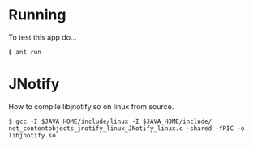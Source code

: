 Running
=======

To test this app do...

    $ ant run

JNotify
=======

How to compile libjnotify.so on linux from source.

    $ gcc -I $JAVA_HOME/include/linux -I $JAVA_HOME/include/ net_contentobjects_jnotify_linux_JNotify_linux.c -shared -fPIC -o libjnotify.so

